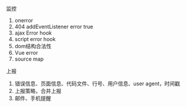 监控
1. onerror
2. 404 addEventListener error true
3. ajax Error hook
4. script error hook
5. dom结构合法性
6. Vue error
7. source map

上报
1. 错误信息、页面信息、代码文件、行号、用户信息、user agent，时间戳
2. 上报策略，合并上报
3. 邮件、手机提醒
